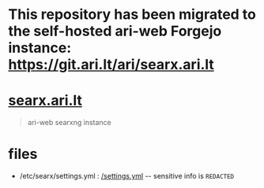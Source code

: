 # This repository has been migrated to the self-hosted ari-web Forgejo instance: <https://git.ari.lt/ari/searx.ari.lt>
# [searx.ari.lt](https://searx.ari.lt/)

> ari-web searxng instance

# files

- /etc/searx/settings.yml : [/settings.yml](/settings.yml) -- sensitive info is `REDACTED`
